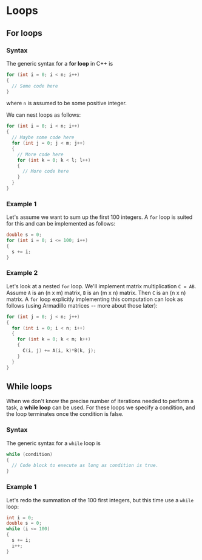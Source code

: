 # Loops

## For loops

### Syntax

The generic syntax for a **for loop** in C++ is

```c++
for (int i = 0; i < n; i++)
{
  // Some code here
}
```
where `n` is assumed to be some positive integer.

We can nest loops as follows:

```c++
for (int i = 0; i < n; i++)
{
  // Maybe some code here
  for (int j = 0; j < m; j++)
  {
    // More code here
    for (int k = 0; k < l; l++)
    {
      // More code here
    }
  }
}
```

### Example 1

Let's assume we want to sum up the first 100 integers. A `for` loop is suited for this and can be implemented as follows:

```c++
double s = 0;
for (int i = 0; i <= 100; i++)
{
  s += i;
}
```

### Example 2

Let's look at a nested `for` loop. We'll implement matrix multiplication `C = AB`. Assume `A` is an (n x m) matrix, `B` is an (m x n) matrix. Then `C` is an (n x n) matrix. A `for` loop explicitly implementing this computation can look as follows (using Armadillo matrices -- more about those later):

```c++
for (int j = 0; j < n; j++)
{
  for (int i = 0; i < n; i++)
  {
    for (int k = 0; k < m; k++)
    {
      C(i, j) += A(i, k)*B(k, j);
    }
  }
}
```


## While loops

When we don't know the precise number of iterations needed to perform a task, a **while loop** can be used. For these loops we specify a condition, and the loop terminates once the condition is false.


### Syntax

The generic syntax for a `while` loop is

```c++
while (condition)
{
  // Code block to execute as long as condition is true.
}
```


### Example 1

Let's redo the summation of the 100 first integers, but this time use a `while` loop:

```c++
int i = 0;
double s = 0;
while (i <= 100)
{
  s += i;
  i++;
}
```
